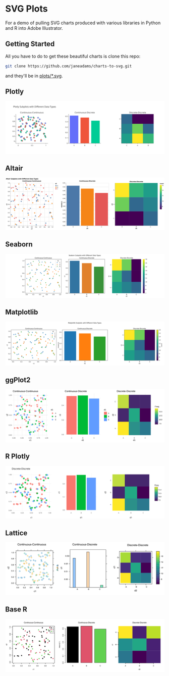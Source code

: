 # SVG Plots
For a demo of pulling SVG charts produced with various libraries in Python and R into Adobe Illustrator.

## Getting Started
All you have to do to get these beautiful charts is clone this repo:

```bash
git clone https://github.com/janeadams/charts-to-svg.git
```

and they'll be in [plots/*.svg](plots/).

## Plotly
![](plots/plotly.svg)

## Altair
![](plots/altair.svg)

## Seaborn
![](plots/seaborn.svg)

## Matplotlib
![](plots/matplotlib.svg)

## ggPlot2
![](plots/ggplot.svg)

## R Plotly
![](plots/R-plotly.svg)

## Lattice
![](plots/lattice.svg)

## Base R
![](plots/base.svg)
